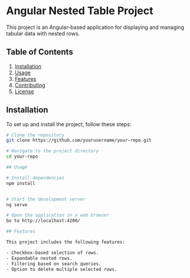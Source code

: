 # Angular Nested Table Project

This project is an Angular-based application for displaying and managing tabular data with nested rows.

## Table of Contents

1. [Installation](#installation)
2. [Usage](#usage)
3. [Features](#features)
4. [Contributing](#contributing)
5. [License](#license)

## Installation

To set up and install the project, follow these steps:

```bash
# Clone the repository
git clone https://github.com/yourusername/your-repo.git

# Navigate to the project directory
cd your-repo

## Usage

# Install dependencies
npm install


# Start the development server
ng serve

# Open the application in a web browser
Go to http://localhost:4200/

## Features

This project includes the following features:

- Checkbox-based selection of rows.
- Expandable nested rows.
- Filtering based on search queries.
- Option to delete multiple selected rows.
